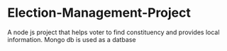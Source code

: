 # Election-Management-Project
A node js project that helps voter to find constituency and provides local information.
Mongo db is used as a datbase
